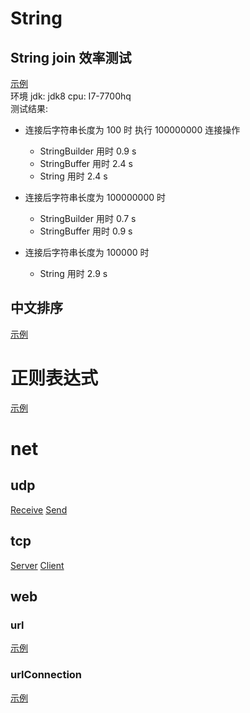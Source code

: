 
# String

## String join 效率测试
[示例](./src/main/java/string/StringJoinSpeed.java) <br>
环境 jdk: jdk8 cpu: I7-7700hq <br>
测试结果:

- 连接后字符串长度为 100 时
执行 100000000 连接操作
    - StringBuilder 用时 0.9 s
    - StringBuffer 用时 2.4 s
    - String 用时 2.4 s

- 连接后字符串长度为 100000000 时
    - StringBuilder 用时 0.7 s
    - StringBuffer 用时 0.9 s

- 连接后字符串长度为 100000 时
    - String 用时 2.9 s

## 中文排序 
[示例](./src/main/java/string/ZhSort.java)

# 正则表达式
[示例](./src/main/java/regular/Main.java)

# net 

## udp
[Receive](./src/main/java/net/udp/Receive.java)
[Send](./src/main/java/net/udp/Send.java)

## tcp
[Server](./src/main/java/net/tcp/Server.java)
[Client](./src/main/java/net/tcp/Client.java)

## web

### url
[示例](./src/main/java/net/web/URLDemo.java)

### urlConnection
[示例](./src/main/java/net/web/URLConnectionDemo.java)
